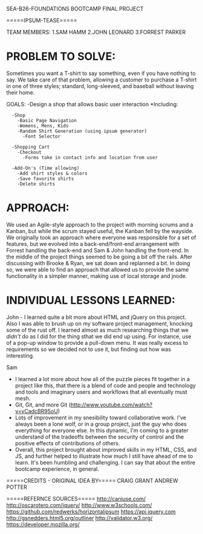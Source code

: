 SEA-B26-FOUNDATIONS BOOTCAMP
FINAL PROJECT

=====IPSUM-TEASE=====

TEAM MEMBERS:
  1.SAM HAMM
  2.JOHN LEONARD
  3.FORREST PARKER

PROBLEM TO SOLVE:
=================

Sometimes you want a T-shirt to say something, even if you have nothing to say.
We take care of that problem, allowing a customer to purchase a T-shirt in one
of three styles; standard, long-sleeved, and baseball without leaving their
home.

GOALS:
  -Design a shop that allows basic user interaction
    *Including:

      -Shop
        -Basic Page Navigation
        -Womens, Mens, Kids
        -Random Shirt Generation (using ipsum generator)
          -Font Selector

      -Shopping Cart
        -Checkout
          -Forms take in contact info and location from user

      -Add-On's (Time allowing)
        -Add shirt styles & colors
        -Save favorite shirts
        -Delete shirts

APPROACH:
=========

We used an Agile-style approach to the project with morning scrums and a Kanban, but while the scrum stayed useful, the Kanban fell by the wayside. We originally took an approach where everyone was responsible for a set of features, but we evolved into a back-end/front-end arrangement with Forrest handling the back-end and Sam & John handling the front-end. In the middle of the project things seemed to be going a bit off the rails. After discussing with Brooke & Ryan, we sat down and replanned a bit. In doing so, we were able to find an approach that allowed us to provide the same functionality in a simpler manner, making use of local storage and jnode.

INDIVIDUAL LESSONS LEARNED:
===========================

John - I learned quite a bit more about HTML and jQuery on this project. Also I was able to brush up on my software project management, knocking some of the rust off. I learned almost as much researching things that we *didn't* do as I did for the thing sthat we did end up using. For instance, use of a pop-up window to provide a pull-down menu. It was really excess to requirements so we decided not to use it, but finding out how was interesting.

Sam
* I learned a lot more about how all of the puzzle pieces fit together in a project like this, that there is a blend of code and people and technology and tools and imaginary users and workflows that all eventually must mesh.
* Git, Git, and more Git (http://www.youtube.com/watch?v=vCadcBR95oU)
* Lots of improvement in my snesibility toward collaborative work. I've always been a lone wolf, or in a group project, just the guy who does everything for everyone else. In this dynamic, I'm coming to a greater understand of the tradeoffs between  the security of control and the positive effects of contributions of others.
* Overall, this project brought about improved skills in my HTML, CSS, and JS, and further helped to illustrate how much I still have ahead of me to learn. It's been humbling and challenging. I can say that about the entire bootcamp experience, in general.

=====CREDITS - ORIGINAL IDEA BY=====
CRAIG GRANT
ANDREW POTTER

=====REFERNCE SOURCES=====
http://caniuse.com/
http://oscarotero.com/jquery/
http://www.w3schools.com/
https://github.com/redwerks/horizontalipsum
https://api.jquery.com
http://gsnedders.html5.org/outliner
http://validator.w3.org/
https://developer.mozilla.org/
